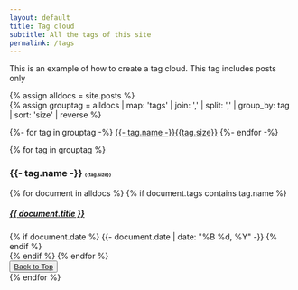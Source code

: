 ```yaml
---
layout: default
title: Tag cloud
subtitle: All the tags of this site
permalink: /tags
---
```


This is an example of how to create a tag cloud. This tag includes posts only


{% assign alldocs = site.posts %}		
{% assign grouptag =  alldocs | map: 'tags' | join: ','  | split: ','  | group_by: tag | sort: 'size' | reverse %}
<style>
.smaller {
    font-size:50%;
    }
</style>

<div class="row pt-5" id="tags">
<div class="col">
	{%- for tag in grouptag -%}
	<a href="#{{- tag.name -}}" class="btn btn-chulapa m-1" role="button" style="font-size: calc(1rem + {{tag.size}}px/3 - 1px);"><i class="fa fa-tag mr-2"></i>{{- tag.name -}}<span class="badge badge-pill badge-info ml-2">{{tag.size}}</span></a>
	{%- endfor -%}
	</div>
</div>


{% for tag in grouptag %}
<section id="{{- tag.name -}}" class="pt-5">
  <h3 class=" border-bottom border-chulapa d-flex"><i class="fa fa-tag mr-1" aria-hidden="true"></i>
	{{- tag.name -}} <span class="badge badge-pill badge-info ml-2 my-auto smaller">{{tag.size}}</span></h3>
  {% for document in alldocs %}
	{% if document.tags contains tag.name %}
  <article class="chulapa-links-hover-only mb-3">
  <a href="{{ document.url | absolute_url }}"><h5>{{ document.title }}</h5></a>
  {% if document.date %}
  <time class="small font-italic" datetime="{{- document.date | date_to_xmlschema -}}">{{- document.date | date: "%B %d, %Y" -}}</time>
  {% endif %}
  </article>
  {% endif %}
  {% endfor %}
  <div class="text-right">
      <button type="button" class="btn btn-outline-chulapa btn-sm">
      <a href="#tags"><i class="fa fa-chevron-up"></i> Back to Top</a>
      </button>
  </div>
</section>
{% endfor %}